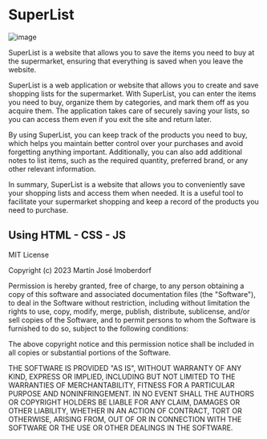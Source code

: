 # SuperList

![image](https://github.com/MartinImoberdorf/SuperList/assets/93394695/3a5b9539-ce70-4014-b767-b491247a18f1)

SuperList is a website that allows you to save the items you need to buy at the supermarket, ensuring that everything is saved when you leave the website.

SuperList is a web application or website that allows you to create and save shopping lists for the supermarket. With SuperList, you can enter the items you need to buy, organize them by categories, and mark them off as you acquire them. The application takes care of securely saving your lists, so you can access them even if you exit the site and return later.

By using SuperList, you can keep track of the products you need to buy, which helps you maintain better control over your purchases and avoid forgetting anything important. Additionally, you can also add additional notes to list items, such as the required quantity, preferred brand, or any other relevant information.

In summary, SuperList is a website that allows you to conveniently save your shopping lists and access them when needed. It is a useful tool to facilitate your supermarket shopping and keep a record of the products you need to purchase.

Using HTML - CSS - JS
--------------------------------------------------------------------------------------------------------------------------------------------------------------------------------------------------------------------------------
MIT License

Copyright (c) 2023 Martín José Imoberdorf

Permission is hereby granted, free of charge, to any person obtaining a copy of this software and associated documentation files (the "Software"), to deal in the Software without restriction, including without limitation the rights to use, copy, modify, merge, publish, distribute, sublicense, and/or sell copies of the Software, and to permit persons to whom the Software is furnished to do so, subject to the following conditions:

The above copyright notice and this permission notice shall be included in all copies or substantial portions of the Software.

THE SOFTWARE IS PROVIDED "AS IS", WITHOUT WARRANTY OF ANY KIND, EXPRESS OR IMPLIED, INCLUDING BUT NOT LIMITED TO THE WARRANTIES OF MERCHANTABILITY, FITNESS FOR A PARTICULAR PURPOSE AND NONINFRINGEMENT. IN NO EVENT SHALL THE AUTHORS OR COPYRIGHT HOLDERS BE LIABLE FOR ANY CLAIM, DAMAGES OR OTHER LIABILITY, WHETHER IN AN ACTION OF CONTRACT, TORT OR OTHERWISE, ARISING FROM, OUT OF OR IN CONNECTION WITH THE SOFTWARE OR THE USE OR OTHER DEALINGS IN THE SOFTWARE.
